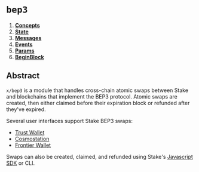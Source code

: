 <!--
order: 0
title: "BEP3 Overview"
parent:
  title: "bep3"
-->

# `bep3`

<!-- TOC -->
1. **[Concepts](01_concepts.md)**
2. **[State](02_state.md)**
3. **[Messages](03_messages.md)**
4. **[Events](04_events.md)**
5. **[Params](05_params.md)**
6. **[BeginBlock](06_begin_block.md)**

## Abstract

`x/bep3` is a module that handles cross-chain atomic swaps between Stake and blockchains that implement the BEP3 protocol. Atomic swaps are created, then either claimed before their expiration block or refunded after they've expired.

Several user interfaces support Stake BEP3 swaps:
- [Trust Wallet](https://trustwallet.com/)
- [Cosmostation](https://wallet.cosmostation.io/?network=kava)
- [Frontier Wallet](https://frontierwallet.com/)

Swaps can also be created, claimed, and refunded using Stake's [Javascript SDK](https://github.com/Stake-Labs/javascript-sdk) or CLI.
